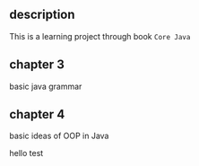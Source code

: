 ## description
This is a learning project through book ``Core Java``
## chapter 3
basic java grammar 
## chapter 4
basic ideas of OOP in Java

hello test
